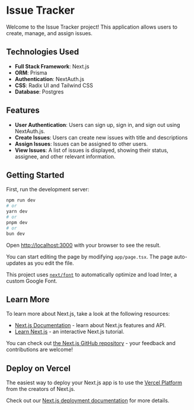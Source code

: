 # Issue Tracker

Welcome to the Issue Tracker project! This application allows users to create, manage, and assign issues.

## Technologies Used


* **Full Stack Framework**: Next.js
* **ORM**: Prisma
* **Authentication**: NextAuth.js 
* **CSS**: Radix UI and Tailwind CSS
* **Database**: Postgres

## Features
* **User Authentication**: Users can sign up, sign in, and sign out using NextAuth.js.
* **Create Issues**: Users can create new issues with title and descriptions
* **Assign Issues**: Issues can be assigned to other users.
* **View Issues**: A list of issues is displayed, showing their status, assignee, and other relevant information.

## Getting Started

First, run the development server:

```bash
npm run dev
# or
yarn dev
# or
pnpm dev
# or
bun dev
```

Open [http://localhost:3000](http://localhost:3000) with your browser to see the result.

You can start editing the page by modifying `app/page.tsx`. The page auto-updates as you edit the file.

This project uses [`next/font`](https://nextjs.org/docs/basic-features/font-optimization) to automatically optimize and load Inter, a custom Google Font.

## Learn More

To learn more about Next.js, take a look at the following resources:

- [Next.js Documentation](https://nextjs.org/docs) - learn about Next.js features and API.
- [Learn Next.js](https://nextjs.org/learn) - an interactive Next.js tutorial.

You can check out [the Next.js GitHub repository](https://github.com/vercel/next.js/) - your feedback and contributions are welcome!

## Deploy on Vercel

The easiest way to deploy your Next.js app is to use the [Vercel Platform](https://vercel.com/new?utm_medium=default-template&filter=next.js&utm_source=create-next-app&utm_campaign=create-next-app-readme) from the creators of Next.js.

Check out our [Next.js deployment documentation](https://nextjs.org/docs/deployment) for more details.
